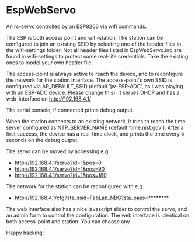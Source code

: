 # EspWebServo
An rc-servo controlled by an ESP8266 via wifi commands.

The ESP is both access point and wifi-station. The station can be configured to join an existing SSID by selecting one of the header files in the wifi-settings folder. Not all header files listed in EspWebServo.ino are found in wifi-settings to protect some real-life credentials. Take the existing ones to model your own header file.

The access-point is always active to reach the device, and to reconfigure the network for the station interface.
The access-point's own SSID is configured via AP_DEFAULT_SSID (default 'jw-ESP-ADC', as I was playing with an ESP-ADC device. Please change this). It serves DHCP and has a web-interface on http://192.168.4.1/

The serial console, if connected prints debug output.

When the station connects to an existing network, it tries to reach the time server configured as NTP_SERVER_NAME (default 'time.nist.gov'). After a first success, the device has a real-time clock, and prints the time every 5 seconds on the debug output.

The servo can be moved by accessing e.g.

* http://192.168.4.1/servo?id=1&pos=0
* http://192.168.4.1/servo?id=1&pos=90
* http://192.168.4.1/servo?id=1&pos=180

The network for the station can be reconfigured with e.g.

* http://192.168.4.1/cfg?sta_ssid=FabLab_NBG?sta_pass=********

The web interface also has a nice javascript slider to control the servo, and an admin form to control the configuration.
The web interface is identical on both access-point and station. You can choose any.

Happy hacking!
